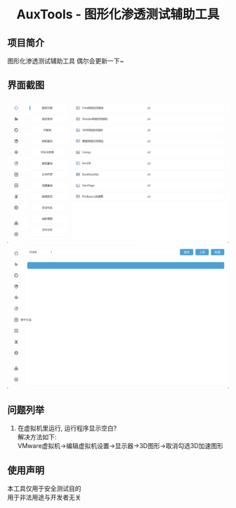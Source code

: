 <h1 align="center">AuxTools - 图形化渗透测试辅助工具</h1>

## 项目简介
图形化渗透测试辅助工具   偶尔会更新一下~
## 界面截图
![Image](docs/images/screenshot_01.png)
![Image](docs/images/screenshot_02.png)

## 问题列举
1. 在虚拟机里运行, 运行程序显示空白?   
解决方法如下:   
VMware虚拟机->编辑虚拟机设置->显示器->3D图形->取消勾选3D加速图形 

## 使用声明
本工具仅用于安全测试目的   
用于非法用途与开发者无关     
